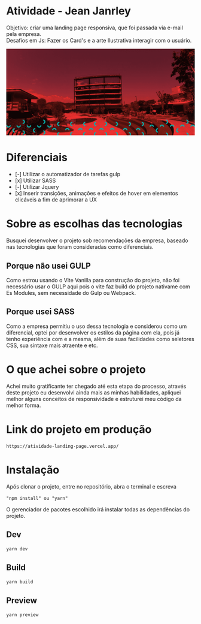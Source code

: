 <h1>Atividade - Jean Janrley</h1>
<p>
	Objetivo: criar uma landing page responsiva, que foi passada via e-mail pela empresa.<br/>
	Desafios em Js: Fazer os Card's e a arte Ilustrativa interagir com o usuário.<br/>
</p>

<img src="./public/imagens/thumbnail.png"><br/>

<h1>Diferenciais</h1>
<ul>
	<li>[-] Utilizar o automatizador de tarefas gulp</li>
	<li>[x] Utilizar SASS</li>
	<li>[-] Utilizar Jquery</li>
	<li>[x] Inserir transições, animações e efeitos de hover em elementos clicáveis a fim de aprimorar a UX</li>
</ul>

<h1>Sobre as escolhas das tecnologias</h1>
<p>
	Busquei desenvolver o projeto sob recomendações da empresa, baseado nas tecnologias que foram consideradas como diferenciais.
</p>
	<h2>Porque não usei GULP</h2>
<p>
	Como estrou usando o Vite Vanilla para construção do projeto, não foi necessário usar o GULP aqui pois o vite faz build do projeto nativame com Es Modules, sem necessidade do Gulp ou Webpack.
</p>

<h2>Porque usei SASS</h2>
<p>
	Como a empresa permitiu o uso dessa tecnologia e considerou como um diferencial, optei por desenvolver os estilos da página com ela, pois já tenho experiência com e a mesma, além de suas facilidades como seletores CSS, sua sintaxe mais atraente e etc.
</p>

<h1>O que achei sobre o projeto</h1>
<p>
	Achei muito gratificante ter chegado até esta etapa do processo, através deste projeto eu desenvolvi ainda mais as minhas habilidades, apliquei melhor alguns conceitos de responsividade e estruturei meu código da melhor forma.
</p>

<h1>Link do projeto em produção</h1>
<p>

	https://atividade-landing-page.vercel.app/
</p>

<h1>Instalação</h1>
<p>
	Após clonar o projeto, entre no repositório, abra o terminal e escreva

	"npm install" ou "yarn"
</p>

<p>
	O gerenciador de pacotes escolhido irá instalar todas as dependências do projeto.
<p>

<h2>Dev</h2>
<p>

	yarn dev
</p>

<h2>Build</h2>
<p>

	yarn build
</p>

<h2>Preview</h2>
<p>

	yarn preview
</p>
